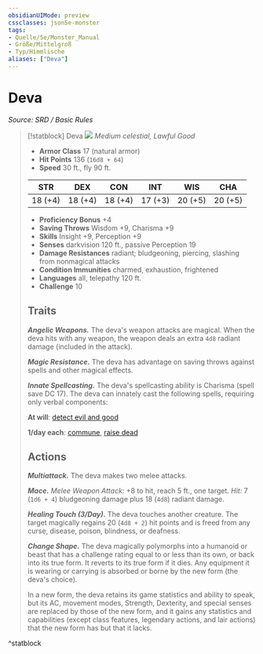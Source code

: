 ```yaml
---
obsidianUIMode: preview
cssclasses: json5e-monster
tags:
- Quelle/5e/Monster_Manual
- Größe/Mittelgroß
- Typ/Himmlische
aliases: ["Deva"]
---
```

# Deva
*Source: SRD / Basic Rules*  

> [!statblock] Deva
> ![](compendium/bestiary/celestial/token/deva.png#token)
> *Medium celestial, Lawful Good*
> 
> - **Armor Class** 17  (natural armor)
> - **Hit Points** 136 (`16d8 + 64`)
> - **Speed** 30 ft., fly 90 ft.
> 
> |STR|DEX|CON|INT|WIS|CHA|
> |:---:|:---:|:---:|:---:|:---:|:---:|
> |18 (+4)|18 (+4)|18 (+4)|17 (+3)|20 (+5)|20 (+5)|
> 
> - **Proficiency Bonus** +4
> - **Saving Throws** Wisdom +9, Charisma +9
> - **Skills** Insight +9, Perception +9
> - **Senses** darkvision 120 ft., passive Perception 19
> - **Damage Resistances** radiant; bludgeoning, piercing, slashing from nonmagical attacks
> - **Condition Immunities** charmed, exhaustion, frightened
> - **Languages** all, telepathy 120 ft.
> - **Challenge** 10
> 
> ## Traits
> 
> ***Angelic Weapons.*** The deva's weapon attacks are magical. When the deva hits with any weapon, the weapon deals an extra `4d8` radiant damage (included in the attack).
> 
> ***Magic Resistance.*** The deva has advantage on saving throws against spells and other magical effects.
> 
> ***Innate Spellcasting.*** The deva's spellcasting ability is Charisma (spell save DC 17). The deva can innately cast the following spells, requiring only verbal components:
> 
> **At will**: [detect evil and good](compendium/spells/detect-evil-and-good.md)
> 
> **1/day each**: [commune](compendium/spells/commune.md), [raise dead](compendium/spells/raise-dead.md)
> 
> ## Actions
> 
> ***Multiattack.*** The deva makes two melee attacks.
> 
> ***Mace.*** *Melee Weapon Attack:* +8 to hit, reach 5 ft., one target. *Hit:* 7 (`1d6 + 4`) bludgeoning damage plus 18 (`4d8`) radiant damage.
> 
> ***Healing Touch (3/Day).*** The deva touches another creature. The target magically regains 20 (`4d8 + 2`) hit points and is freed from any curse, disease, poison, blindness, or deafness.
> 
> ***Change Shape.*** The deva magically polymorphs into a humanoid or beast that has a challenge rating equal to or less than its own, or back into its true form. It reverts to its true form if it dies. Any equipment it is wearing or carrying is absorbed or borne by the new form (the deva's choice).
> 
> In a new form, the deva retains its game statistics and ability to speak, but its AC, movement modes, Strength, Dexterity, and special senses are replaced by those of the new form, and it gains any statistics and capabilities (except class features, legendary actions, and lair actions) that the new form has but that it lacks.
^statblock